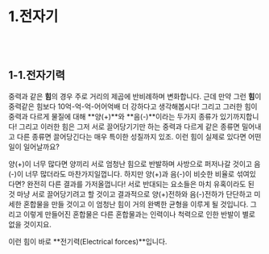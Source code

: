 # 1.전자기
<br/><br/>

## 1-1.전자기력

중력과 같은 **힘**의 경우 주로 거리의 제곱에 반비례하며 변화합니다. 근데 만약 그런 **힘**이 중력같은 힘보다 10억-억-억-어어억배 더 강하다고 생각해봅시다! 그리고 그러한 힘이 중력과 다르게 물질에 대해 **양(+)**와 **음(-)**이라는 두가지 종류가 있기까지합니다! 그리고 이러한 힘은 그저 서로 끌어당기기만 하는 중력과 다르게 같은 종류면 밀어내고 다른 종류면 끌어당긴다는 매우 특이한 성질까지 있조. 이런 힘이 실제로 있다면 어떤 일이 일어날까요?

양(+)이 너무 많다면 양끼리 서로 엄청난 힘으로 반발하며 사방으로 퍼저나갈 것이고 음(-)이 너무 많더라도 마찬가지일껍니다. 하지만 양(+)과 음(-)이 비슷한 비율로 섞여있다면? 완전히 다른 결과를 가저올껍니다! 서로 반대되는 요소들은 마치 유혹이라도 된 것 마냥 서로 끌어당기려고 할 것이고 결과적으로 양(+)전하와 음(-)전하가 단단하고 미세한 혼합물을 만들 것이고 이 엄청난 힘이 거의 완벽한 균형을 이루게 될 것입니다. 그리고 이렇게 만들어진 혼합물은 다른 혼합물과는 인력이나 척력으로 인한 반발이 별로 없을 것이지요.

이런 힘이 바로 **전기력(Electrical forces)**입니다.